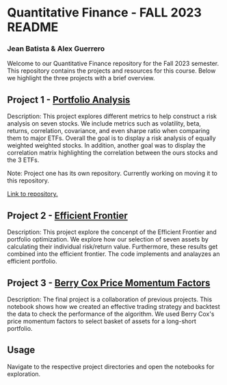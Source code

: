 # Quantitative Finance - FALL 2023 README
### Jean Batista & Alex Guerrero

Welcome to our Quantitative Finance repository for the Fall 2023 semester. This repository contains the projects and resources for this course. Below we highlight the three projects with a brief overview.

## Project 1 - [Portfolio Analysis](https://github.com/CCNY-Analytics-and-Quant/Portfolio-analysis-2/blob/main/Portfolio_Analysis.ipynb)

Description: This project explores different metrics to help construct a risk analysis on seven stocks. We include metrics such as volatility, beta, returns, correlation, covariance, and even sharpe ratio when comparing them to major ETFs. Overall the goal is to display a risk analysis of equally weighted weighted stocks. In addition, another goal was to display the correlation matrix highlighting the correlation between the ours stocks and the 3 ETFs.

Note: Project one has its own repository. Currently working on moving it to this repository.

[Link to repository.](https://github.com/CCNY-Analytics-and-Quant/Portfolio-analysis-2/tree/main)

## Project 2 - [Efficient Frontier](https://github.com/CCNY-Analytics-and-Quant/Quantative-Finance-Repo/blob/main/Efficient-Frontier/Efficient_Frontier.ipynb)

Description: This project explore the concenpt of the Efficient Frontier and portfolio optimization. We explore how our selection of seven assets by calculating their individual risk/return value. Furthermore, these results get combined into the efficient frontier. The code implements and analayzes an efficient portfolio. 

## Project 3 - [Berry Cox Price Momentum Factors](https://github.com/CCNY-Analytics-and-Quant/Quantative-Finance-Repo/blob/main/Berry-Cox-Baskets/final_project.ipynb)

Description: The final project is a collaboration of previous projects. This notebook shows how we created an effective trading strategy and backtest the data to check the performance of the algorithm. We used Berry Cox's price momentum factors to select basket of assets for a long-short portfolio. 


## Usage

Navigate to the respective project directories and open the notebooks for exploration.

